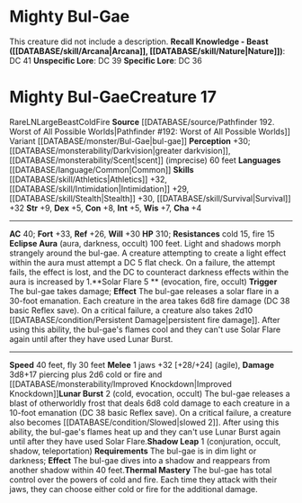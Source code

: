 ﻿---
ac: '40'
alignment: LN
all_resistance: null
burrow_speed: null
charisma: '+4'
climb_speed: null
constitution: '+8'
creature_ability:
- Eclipse Aura
- Lunar Burst
- Shadow Leap
- Solar Flare
- Thermal Mastery
creature_family: null
dexterity: '+5'
element: Fire
fly_speed: '30'
fortitude: '+33'
hardness: null
hp: '310'
id: '2585'
immunity: null
intelligence: '+5'
land_speed: '40'
language:
- '[[DATABASE/language/Common|Common]]'
level: '17'
max_speed: '40'
name: Mighty Bul-Gae
perception: '+30'
rarity: Rare
reflex: '+26'
resistance:
- '[[DATABASE/trait/Cold|cold]] 15'
- '[[DATABASE/trait/Fire|fire]] 15'
rus_type_level: null
school: null
sense:
- '[[DATABASE/monsterability/Darkvision|greater darkvision]]'
- '[[DATABASE/monsterability/Scent|scent]] (imprecise) 60 feet'
size: Large
skill:
- '[[DATABASE/skill/Athletics|Athletics]] +32'
- '[[DATABASE/skill/Intimidation|Intimidation]] +29'
- '[[DATABASE/skill/Stealth|Stealth]] +30'
- '[[DATABASE/skill/Survival|Survival]] +32'
source: '[[DATABASE/source/Pathfinder 192. Worst of All Possible Worlds|Pathfinder
  #192: Worst of All Possible Worlds]]'
speed:
- 40 feet
- fly 30 feet
spell: null
strength: '+9'
strength_req: '9'
strongest_save:
- Fortitude
swim_speed: null
trait:
- '[[DATABASE/trait/Beast|Beast]]'
- '[[DATABASE/trait/Cold|Cold]]'
- '[[DATABASE/trait/Fire|Fire]]'
- '[[DATABASE/trait/Rare|Rare]]'
type: Creature
vision: Greater darkvision
weakest_save:
- Reflex
weakness: null
will: '+30'
wisdom: '+7'

---
# Mighty Bul-Gae

This creature did not include a description.
**Recall Knowledge - Beast ([[DATABASE/skill/Arcana|Arcana]], [[DATABASE/skill/Nature|Nature]])**: DC 41
**Unspecific Lore**: DC 39
**Specific Lore**: DC 36

# Mighty Bul-Gae<span class="item-type">Creature 17</span>

<span class="trait-rare item-trait">Rare</span><span class="trait-alignment item-trait">LN</span><span class="trait-size item-trait">Large</span><span class="item-trait">Beast</span><span class="item-trait">Cold</span><span class="item-trait">Fire</span>
**Source** [[DATABASE/source/Pathfinder 192. Worst of All Possible Worlds|Pathfinder #192: Worst of All Possible Worlds]]
Variant [[DATABASE/monster/Bul-Gae|bul-gae]]
**Perception** +30; [[DATABASE/monsterability/Darkvision|greater darkvision]], [[DATABASE/monsterability/Scent|scent]] (imprecise) 60 feet
**Languages** [[DATABASE/language/Common|Common]]
**Skills** [[DATABASE/skill/Athletics|Athletics]] +32, [[DATABASE/skill/Intimidation|Intimidation]] +29, [[DATABASE/skill/Stealth|Stealth]] +30, [[DATABASE/skill/Survival|Survival]] +32
**Str** +9, **Dex** +5, **Con** +8, **Int** +5, **Wis** +7, **Cha** +4

---
**AC** 40; **Fort** +33, **Ref** +26, **Will** +30
**HP** 310; **Resistances** cold 15, fire 15
<span class="in-box-ability">**Eclipse Aura** (aura, darkness, occult) 100 feet. Light and shadows morph strangely around the bul-gae. A creature attempting to create a light effect within the aura must attempt a DC 5 flat check. On a failure, the attempt fails, the effect is lost, and the DC to counteract darkness effects within the aura is increased by 1.</span><span class="in-box-ability">**Solar Flare <span class="action-icon">5</span> ** (evocation, fire, occult) **Trigger** The bul-gae takes damage; **Effect** The bul-gae releases a solar flare in a 30-foot emanation. Each creature in the area takes 6d8 fire damage (DC 38 basic Reflex save). On a critical failure, a creature also takes 2d10 [[DATABASE/condition/Persistent Damage|persistent fire damage]]. After using this ability, the bul-gae's flames cool and they can't use Solar Flare again until after they have used Lunar Burst.</span>

---
**Speed** 40 feet, fly 30 feet
<span class="in-box-ability">**Melee** <span class="action-icon">1</span> jaws +32 [+28/+24] (agile), **Damage** 3d8+17 piercing plus 2d6 cold or fire and [[DATABASE/monsterability/Improved Knockdown|Improved Knockdown]]</span><span class="in-box-ability">**Lunar Burst** <span class="action-icon">2</span> (cold, evocation, occult) The bul-gae releases a blast of otherworldly frost that deals 6d8 cold damage to each creature in a 10-foot emanation (DC 38 basic Reflex save). On a critical failure, a creature also becomes [[DATABASE/condition/Slowed|slowed 2]]. After using this ability, the bul-gae's flames heat up and they can't use Lunar Burst again until after they have used Solar Flare.</span><span class="in-box-ability">**Shadow Leap** <span class="action-icon">1</span> (conjuration, occult, shadow, teleportation) **Requirements** The bul-gae is in dim light or darkness; **Effect** The bul-gae dives into a shadow and reappears from another shadow within 40 feet.</span><span class="in-box-ability">**Thermal Mastery** The bul-gae has total control over the powers of cold and fire. Each time they attack with their jaws, they can choose either cold or fire for the additional damage.</span>